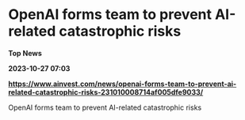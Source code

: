 # OpenAI forms team to prevent AI-related catastrophic risks
**Top News**

**2023-10-27 07:03**

**https://www.ainvest.com/news/openai-forms-team-to-prevent-ai-related-catastrophic-risks-231010008714af005dfe9033/**

OpenAI forms team to prevent AI-related catastrophic risks